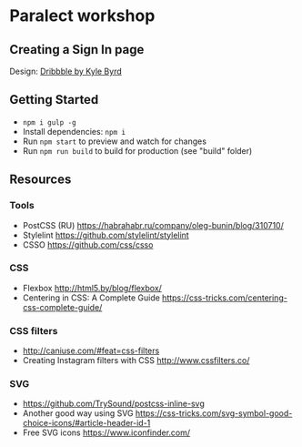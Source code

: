 # Paralect workshop

## Creating a Sign In page

Design: [Dribbble by Kyle Byrd](https://dribbble.com/shots/2477907-Login-Page/attachments/485265)

## Getting Started

- `npm i gulp -g`
- Install dependencies: `npm i`
- Run `npm start` to preview and watch for changes
- Run `npm run build` to build for production (see "build" folder)

## Resources
### Tools
- PostCSS (RU) https://habrahabr.ru/company/oleg-bunin/blog/310710/
- Stylelint https://github.com/stylelint/stylelint
- CSSO https://github.com/css/csso

### CSS
- Flexbox http://html5.by/blog/flexbox/
- Centering in CSS: A Complete Guide https://css-tricks.com/centering-css-complete-guide/

### CSS filters
- http://caniuse.com/#feat=css-filters
- Creating Instagram filters with CSS http://www.cssfilters.co/

### SVG
- https://github.com/TrySound/postcss-inline-svg
- Another good way using SVG https://css-tricks.com/svg-symbol-good-choice-icons/#article-header-id-1
- Free SVG icons https://www.iconfinder.com/

